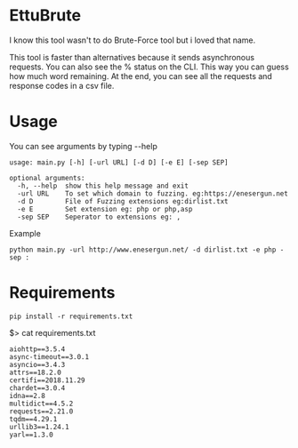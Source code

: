 # EttuBrute

I know this tool wasn't to do Brute-Force tool but i loved that name.

This tool is faster than alternatives because it sends asynchronous requests. You can also see the % status on the CLI. This way you can guess how much word remaining. At the end, you can see all the requests and response codes in a csv file.


# Usage
You can see arguments by typing --help
```
usage: main.py [-h] [-url URL] [-d D] [-e E] [-sep SEP]

optional arguments:
  -h, --help  show this help message and exit
  -url URL    To set which domain to fuzzing. eg:https://enesergun.net
  -d D        File of Fuzzing extensions eg:dirlist.txt
  -e E        Set extension eg: php or php,asp
  -sep SEP    Seperator to extensions eg: ,
```

Example
```
python main.py -url http://www.enesergun.net/ -d dirlist.txt -e php -sep :
```

# Requirements

```
pip install -r requirements.txt
```

$> cat requirements.txt
```
aiohttp==3.5.4
async-timeout==3.0.1
asyncio==3.4.3
attrs==18.2.0
certifi==2018.11.29
chardet==3.0.4
idna==2.8
multidict==4.5.2
requests==2.21.0
tqdm==4.29.1
urllib3==1.24.1
yarl==1.3.0
```
